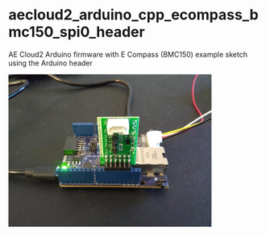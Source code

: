 # aecloud2_arduino_cpp_ecompass_bmc150_spi0_header
AE Cloud2 Arduino firmware with E Compass (BMC150) example sketch using the Arduino header

<img src="bmc150_header.jpg" style="width:80%"> 
